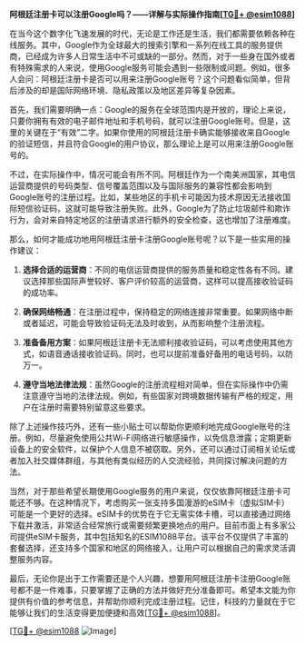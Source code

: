 **阿根廷注册卡可以注册Google吗？——详解与实际操作指南[[TG💪+ @esim1088](https://t.me/s/esim1088)]**

在当今这个数字化飞速发展的时代，无论是工作还是生活，我们都需要依赖各种在线服务。其中，Google作为全球最大的搜索引擎和一系列在线工具的服务提供商，已经成为许多人日常生活中不可或缺的一部分。然而，对于一些身在国外或者有特殊需求的人来说，使用Google服务可能会遇到一些限制或问题。例如，很多人会问：阿根廷注册卡是否可以用来注册Google账号？这个问题看似简单，但背后涉及的却是国际网络环境、隐私政策以及地区差异等复杂因素。

首先，我们需要明确一点：Google的服务在全球范围内是开放的，理论上来说，只要你拥有有效的电子邮件地址和手机号码，就可以注册Google账号。但是，这里的关键在于“有效”二字。如果你使用的阿根廷注册卡确实能够接收来自Google的验证短信，并且符合Google的用户协议，那么理论上是可以用来注册Google账号的。

不过，在实际操作中，情况可能会有所不同。阿根廷作为一个南美洲国家，其电信运营商提供的号码类型、信号覆盖范围以及与国际服务的兼容性都会影响到Google账号的注册过程。比如，某些地区的手机卡可能因为技术原因无法接收国际短信验证码，这就可能导致注册失败。此外，Google为了防止垃圾邮件和欺诈行为，会对来自特定地区的注册请求进行额外的安全检查，这也增加了注册难度。

那么，如何才能成功地用阿根廷注册卡注册Google账号呢？以下是一些实用的操作建议：

1. **选择合适的运营商**：不同的电信运营商提供的服务质量和稳定性各有不同。建议选择那些国际声誉较好、客户评价较高的运营商，这样可以提高接收验证码的成功率。

2. **确保网络畅通**：在注册过程中，保持稳定的网络连接非常重要。如果网络中断或者延迟，可能会导致验证码无法及时收到，从而影响整个注册流程。

3. **准备备用方案**：如果阿根廷注册卡无法顺利接收验证码，可以考虑使用其他方式，如语音通话接收验证码。同时，也可以提前准备好备用的电话号码，以防万一。

4. **遵守当地法律法规**：虽然Google的注册流程相对简单，但在实际操作中仍需注意遵守当地的法律法规。例如，有些国家对跨境数据传输有严格的规定，用户在注册时需要特别留意这些要求。

除了上述操作技巧外，还有一些小贴士可以帮助你更顺利地完成Google账号的注册。例如，尽量避免使用公共Wi-Fi网络进行敏感操作，以免信息泄露；定期更新设备上的安全软件，以保护个人信息不被窃取。另外，还可以通过订阅相关论坛或者加入社交媒体群组，与其他有类似经历的人交流经验，共同探讨解决问题的方法。

当然，对于那些希望长期使用Google服务的用户来说，仅仅依靠阿根廷注册卡可能还不够。在这种情况下，考虑购买一张支持多国漫游的eSIM卡（虚拟SIM卡）可能是一个更好的选择。eSIM卡的优势在于它无需实体卡槽，可以直接通过网络下载并激活，非常适合经常旅行或需要频繁更换地点的用户。目前市面上有多家公司提供eSIM卡服务，其中包括知名的ESIM1088平台。该平台不仅提供了丰富的套餐选择，还支持多个国家和地区的网络接入，让用户可以根据自己的需求灵活调整服务内容。

最后，无论你是出于工作需要还是个人兴趣，想要用阿根廷注册卡注册Google账号都不是一件难事，只要掌握了正确的方法并做好充分准备即可。希望本文能为你提供有价值的参考信息，并帮助你顺利完成注册过程。记住，科技的力量就在于它能够让我们的生活变得更加便捷和高效[[TG💪+ @esim1088](https://t.me/s/esim1088)]。

[[TG💪+ @esim1088](https://t.me/s/esim1088) ![Image](https://i.postimg.cc/4NQfJmqS/Snipaste-2025-05-13-00-14-12.png)]